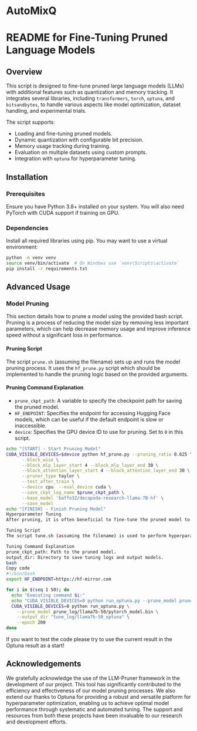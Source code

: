 # AutoMixQ


# README for Fine-Tuning Pruned Language Models

## Overview
This script is designed to fine-tune pruned large language models (LLMs) with additional features such as quantization and memory tracking. It integrates several libraries, including `transformers`, `torch`, `optuna`, and `bitsandbytes`, to handle various aspects like model optimization, dataset handling, and experimental trials.

The script supports:
- Loading and fine-tuning pruned models.
- Dynamic quantization with configurable bit precision.
- Memory usage tracking during training.
- Evaluation on multiple datasets using custom prompts.
- Integration with `optuna` for hyperparameter tuning.

## Installation

### Prerequisites
Ensure you have Python 3.8+ installed on your system. You will also need PyTorch with CUDA support if training on GPU.

### Dependencies
Install all required libraries using pip. You may want to use a virtual environment:

```bash
python -m venv venv
source venv/bin/activate  # On Windows use `venv\Scripts\activate`
pip install -r requirements.txt
```

## Advanced Usage

### Model Pruning
This section details how to prune a model using the provided bash script. Pruning is a process of reducing the model size by removing less important parameters, which can help decrease memory usage and improve inference speed without a significant loss in performance.

#### Pruning Script
The script `prune.sh` (assuming the filename) sets up and runs the model pruning process. It uses the `hf_prune.py` script which should be implemented to handle the pruning logic based on the provided arguments.

#### Pruning Command Explanation
- `prune_ckpt_path`: A variable to specify the checkpoint path for saving the pruned model.
- `HF_ENDPOINT`: Specifies the endpoint for accessing Hugging Face models, which can be useful if the default endpoint is slow or inaccessible.
- `device`: Specifies the GPU device ID to use for pruning. Set to `0` in this script.

```bash
echo "[START] - Start Pruning Model"
CUDA_VISIBLE_DEVICES=$device python hf_prune.py --pruning_ratio 0.625 \
      --block_wise \
      --block_mlp_layer_start 4 --block_mlp_layer_end 30 \
      --block_attention_layer_start 4 --block_attention_layer_end 30 \
      --pruner_type taylor \
      --test_after_train \
      --device cpu  --eval_device cuda \
      --save_ckpt_log_name $prune_ckpt_path \
      --base_model 'baffo32/decapoda-research-llama-7B-hf' \
      --save_model
echo "[FINISH] - Finish Pruning Model"
Hyperparameter Tuning
After pruning, it is often beneficial to fine-tune the pruned model to regain or improve the performance. The following script automates the hyperparameter tuning using Optuna, a hyperparameter optimization framework.

Tuning Script
The script tune.sh (assuming the filename) is used to perform hyperparameter tuning on the pruned model. The script iteratively runs the run_optuna.py script with different settings.

Tuning Command Explanation
prune_ckpt_path: Path to the pruned model.
output_dir: Directory to save tuning logs and output models.
bash
Copy code
#!/bin/bash
export HF_ENDPOINT=https://hf-mirror.com

for i in $(seq 1 50); do
  echo "Executing command $i:"
  echo "CUDA_VISIBLE_DEVICES=0 python run_optuna.py --prune_model prune_log/llama7b-50/pytorch_model.bin --output_dir tune_log/llama7b-50_optuna --epoch 200"
  CUDA_VISIBLE_DEVICES=0 python run_optuna.py \
    --prune_model prune_log/llama7b-50/pytorch_model.bin \
    --output_dir "tune_log/llama7b-50_optuna" \
    --epoch 200
done
```

If you want to test the code please try to use the current result in the Optuna result as a start!

## Acknowledgements

We gratefully acknowledge the use of the LLM-Pruner framework in the development of our project. This tool has significantly contributed to the efficiency and effectiveness of our model pruning processes. We also extend our thanks to Optuna for providing a robust and versatile platform for hyperparameter optimization, enabling us to achieve optimal model performance through systematic and automated tuning. The support and resources from both these projects have been invaluable to our research and development efforts.

